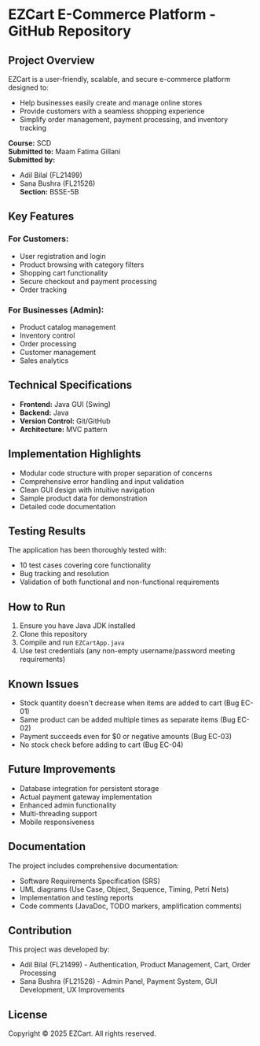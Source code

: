 # EZCart E-Commerce Platform - GitHub Repository

## Project Overview
EZCart is a user-friendly, scalable, and secure e-commerce platform designed to:
- Help businesses easily create and manage online stores
- Provide customers with a seamless shopping experience
- Simplify order management, payment processing, and inventory tracking

**Course:** SCD  
**Submitted to:** Maam Fatima Gillani  
**Submitted by:** 
- Adil Bilal (FL21499)
- Sana Bushra (FL21526)  
**Section:** BSSE-5B

## Key Features
### For Customers:
- User registration and login
- Product browsing with category filters
- Shopping cart functionality
- Secure checkout and payment processing
- Order tracking

### For Businesses (Admin):
- Product catalog management
- Inventory control
- Order processing
- Customer management
- Sales analytics

## Technical Specifications
- **Frontend:** Java GUI (Swing)
- **Backend:** Java
- **Version Control:** Git/GitHub
- **Architecture:** MVC pattern

## Implementation Highlights
- Modular code structure with proper separation of concerns
- Comprehensive error handling and input validation
- Clean GUI design with intuitive navigation
- Sample product data for demonstration
- Detailed code documentation

## Testing Results
The application has been thoroughly tested with:
- 10 test cases covering core functionality
- Bug tracking and resolution
- Validation of both functional and non-functional requirements

## How to Run
1. Ensure you have Java JDK installed
2. Clone this repository
3. Compile and run `EZCartApp.java`
4. Use test credentials (any non-empty username/password meeting requirements)

## Known Issues
- Stock quantity doesn't decrease when items are added to cart (Bug EC-01)
- Same product can be added multiple times as separate items (Bug EC-02)
- Payment succeeds even for $0 or negative amounts (Bug EC-03)
- No stock check before adding to cart (Bug EC-04)

## Future Improvements
- Database integration for persistent storage
- Actual payment gateway implementation
- Enhanced admin functionality
- Multi-threading support
- Mobile responsiveness

## Documentation
The project includes comprehensive documentation:
- Software Requirements Specification (SRS)
- UML diagrams (Use Case, Object, Sequence, Timing, Petri Nets)
- Implementation and testing reports
- Code comments (JavaDoc, TODO markers, amplification comments)

## Contribution
This project was developed by:
- Adil Bilal (FL21499) - Authentication, Product Management, Cart, Order Processing
- Sana Bushra (FL21526) - Admin Panel, Payment System, GUI Development, UX Improvements

## License
Copyright © 2025 EZCart. All rights reserved.
